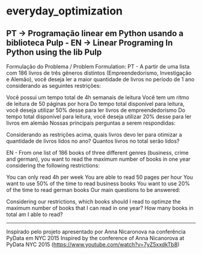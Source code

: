 # everyday_optimization

PT -> Programação linear em Python usando a biblioteca Pulp  - EN -> Linear Programing In Python using the lib Pulp
-------------------------------------------------------------------------------------------
Formulação do Problema / Problem Formulation:
PT - A partir de uma lista com 186 livros de três gêneros distintos (Empreendedorismo, Investigação e Alemão), você deseja ler a maior quantidade de livros no período de 1 ano considerando as seguintes restrições:

Você possui um tempo total de 4h semanais de leitura
Você tem um ritmo de leitura de 50 páginas por hora
Do tempo total disponível para leitura, você deseja utilizar 50% desse para ler livros de empreendedorismo
Do tempo total disponível para leitura, você deseja utilizar 20% desse para ler livros em alemão
Nossas principais perguntas a serem respondidas:

Considerando as restrições acima, quais livros devo ler para otimizar a quantidade de livros lidos no ano? Quantos livros no total serão lidos?


EN - From one list of 186 books of three different genres (business, crime and german), you want to read the maximum number of books in one year considering the following restrictions:

You can only read 4h per week
You are able to read 50 pages per hour
You want to use 50% of the time to read business books
You want to use 20% of the time to read german books
Our main questions to be answered:

Considering our restrictions, which books should I read to optimze the maximum number of books that I can read in one year? How many books in total am I able to read?


----------------------------------------------------------------------------------
Inspirado pelo projeto apresentado por Anna Nicaronova na conferência PyData em NYC 2015 
Inspired by the conference of Anna Nicanorova at PyData NYC 2015 (https://www.youtube.com/watch?v=7yZ5xxdkTb8)
